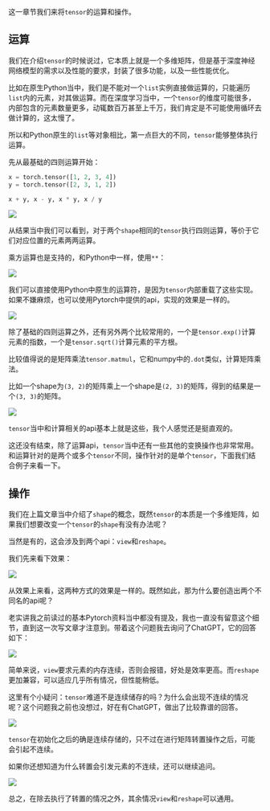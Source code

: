 这一章节我们来将`tensor`的运算和操作。



## 运算



我们在介绍`tensor`的时候说过，它本质上就是一个多维矩阵，但是基于深度神经网络模型的需求以及性能的要求，封装了很多功能，以及一些性能优化。



比如在原生Python当中，我们是不能对一个`list`实例直接做运算的，只能遍历`list`内的元素，对其做运算。而在深度学习当中，一个`tensor`的维度可能很多，内部包含的元素数量更多，动辄数百万甚至上千万，我们肯定是不可能使用循环去做计算的，这太慢了。



所以和Python原生的`list`等对象相比，第一点巨大的不同，`tensor`能够整体执行运算。



先从最基础的四则运算开始：



```python
x = torch.tensor([1, 2, 3, 4])
y = torch.tensor([2, 3, 1, 2])

x + y, x - y, x * y, x / y
```



![](https://moutsea-blog.oss-cn-hangzhou.aliyuncs.com/image-20240122213041217.png)



从结果当中我们可以看到，对于两个`shape`相同的`tensor`执行四则运算，等价于它们对应位置的元素两两运算。



乘方运算也是支持的，和Python中一样，使用`**`：



![](https://moutsea-blog.oss-cn-hangzhou.aliyuncs.com/image-20240122213249596.png)



我们可以直接使用Python中原生的运算符，是因为`tensor`内部重载了这些实现。如果不嫌麻烦，也可以使用Pytorch中提供的api，实现的效果是一样的。



![](https://moutsea-blog.oss-cn-hangzhou.aliyuncs.com/image-20240122213501930.png)



除了基础的四则运算之外，还有另外两个比较常用的，一个是`tensor.exp()`计算元素的指数，一个是`tensor.sqrt()`计算元素的平方根。



比较值得说的是矩阵乘法`tensor.matmul`，它和numpy中的`.dot`类似，计算矩阵乘法。



比如一个shape为`(3, 2)`的矩阵乘上一个shape是`(2, 3)`的矩阵，得到的结果是一个`(3, 3)`的矩阵。



![](https://moutsea-blog.oss-cn-hangzhou.aliyuncs.com/image-20240122215144132.png)



`tensor`当中和计算相关的api基本上就是这些，我个人感觉还是挺直观的。



这还没有结束，除了运算api，`tensor`当中还有一些其他的变换操作也非常常用。和运算针对的是两个或多个`tensor`不同，操作针对的是单个`tensor`，下面我们结合例子来看一下。



## 操作



我们在上篇文章当中介绍了`shape`的概念，既然`tensor`的本质是一个多维矩阵，如果我们想要改变一个`tensor`的`shape`有没有办法呢？



当然是有的，这会涉及到两个api：`view`和`reshape`。



我们先来看下效果：



![](https://moutsea-blog.oss-cn-hangzhou.aliyuncs.com/image-20240122220055918.png)



从效果上来看，这两种方式的效果是一样的。既然如此，那为什么要创造出两个不同名的api呢？



老实讲我之前读过的基本Pytorch资料当中都没有提及，我也一直没有留意这个细节，直到这一次写文章才注意到。带着这个问题我去询问了ChatGPT，它的回答如下：



![](https://moutsea-blog.oss-cn-hangzhou.aliyuncs.com/image-20240122220334100.png)



简单来说，`view`要求元素的内存连续，否则会报错，好处是效率更高。而`reshape`更加兼容，可以适应几乎所有情况，但性能稍低。



这里有个小疑问：`tensor`难道不是连续储存的吗？为什么会出现不连续的情况呢？这个问题我之前也没想过，好在有ChatGPT，做出了比较靠谱的回答。



![](https://moutsea-blog.oss-cn-hangzhou.aliyuncs.com/image-20240122234958563.png)



`tensor`在初始化之后的确是连续存储的，只不过在进行矩阵转置操作之后，可能会引起不连续。



如果你还想知道为什么转置会引发元素的不连续，还可以继续追问。



![](https://moutsea-blog.oss-cn-hangzhou.aliyuncs.com/image-20240122235340376.png)



总之，在除去执行了转置的情况之外，其余情况`view`和`reshape`可以通用。



